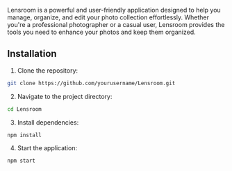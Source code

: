 Lensroom is a powerful and user-friendly application designed to help you manage, organize, and edit your photo collection effortlessly. Whether you're a professional photographer or a casual user, Lensroom provides the tools you need to enhance your photos and keep them organized.


## Installation

1. Clone the repository:
  ```bash
  git clone https://github.com/yourusername/Lensroom.git
  ```
2. Navigate to the project directory:
  ```bash
  cd Lensroom
  ```
3. Install dependencies:
  ```bash
  npm install
  ```
4. Start the application:
  ```bash
  npm start
  ```
